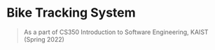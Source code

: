 # Bike Tracking System

> As a part of CS350 Introduction to Software Engineering, KAIST (Spring 2022)

